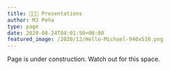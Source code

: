 ```yaml
---
title: 👨🏻‍🏫 Presentations
author: MJ Peña
type: page
date: 2020-08-24T04:01:50+00:00
featured_image: /2020/12/Hello-Michael-940x510.png
---
```


Page is under construction. Watch out for this space.